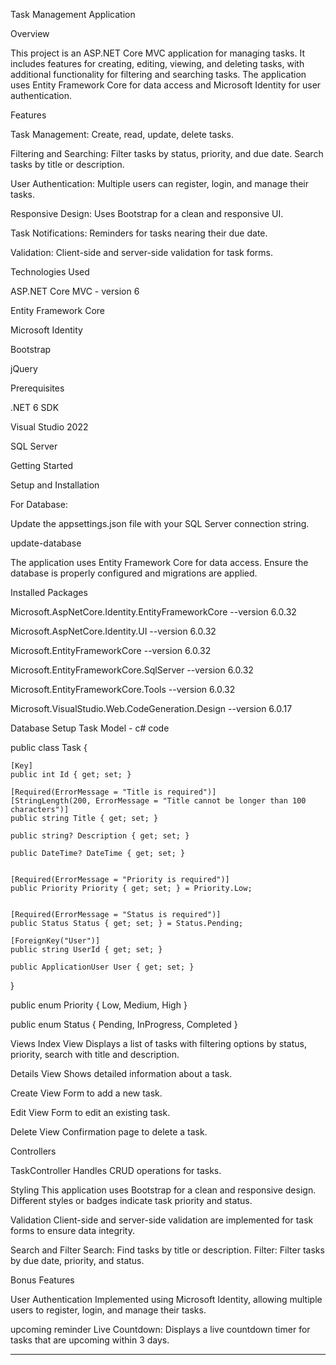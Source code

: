 Task Management Application


Overview

  This project is an ASP.NET Core MVC application for managing tasks.
  It includes features for creating, editing, viewing, and deleting tasks, 
  with additional functionality for filtering and searching tasks.
  The application uses Entity Framework Core for data access and Microsoft Identity for user authentication.





Features

  Task Management: Create, read, update, delete tasks.
  
  Filtering and Searching: Filter tasks by status, priority, and due date. Search tasks by title or description.
  
  User Authentication: Multiple users can register, login, and manage their tasks.
  
  Responsive Design: Uses Bootstrap for a clean and responsive UI.
  
  Task Notifications: Reminders for tasks nearing their due date.
  
  Validation: Client-side and server-side validation for task forms.






Technologies Used

  ASP.NET Core MVC - version 6
  
  Entity Framework Core
  
  Microsoft Identity
  
  Bootstrap
  
  jQuery





Prerequisites

  .NET 6 SDK
  
  Visual Studio 2022

  SQL Server






Getting Started 

Setup and Installation



For Database:

  Update the appsettings.json file with your SQL Server connection string.

  update-database
  
  The application uses Entity Framework Core for data access. Ensure the database is properly configured and migrations are applied.




Installed Packages

  Microsoft.AspNetCore.Identity.EntityFrameworkCore --version 6.0.32
  
  Microsoft.AspNetCore.Identity.UI --version 6.0.32
  
  Microsoft.EntityFrameworkCore --version 6.0.32
  
  Microsoft.EntityFrameworkCore.SqlServer --version 6.0.32
  
  Microsoft.EntityFrameworkCore.Tools --version 6.0.32
  
  Microsoft.VisualStudio.Web.CodeGeneration.Design --version 6.0.17




Database Setup
Task Model - c# code

public class Task
{

    [Key]
    public int Id { get; set; }

    [Required(ErrorMessage = "Title is required")]
    [StringLength(200, ErrorMessage = "Title cannot be longer than 100 characters")]
    public string Title { get; set; }

    public string? Description { get; set; }

    public DateTime? DateTime { get; set; }


    [Required(ErrorMessage = "Priority is required")]
    public Priority Priority { get; set; } = Priority.Low;


    [Required(ErrorMessage = "Status is required")]
    public Status Status { get; set; } = Status.Pending;

    [ForeignKey("User")]
    public string UserId { get; set; }

    public ApplicationUser User { get; set; }

}

public enum Priority
{
    Low,
    Medium,
    High
}

public enum Status
{
    Pending,
    InProgress,
    Completed
}







Views
  Index View
    Displays a list of tasks with filtering options by status, priority, search with title and description.
  
  Details View
    Shows detailed information about a task.
  
  Create View
    Form to add a new task.
  
  Edit View
    Form to edit an existing task.
  
  Delete View
    Confirmation page to delete a task.



Controllers

  TaskController
    Handles CRUD operations for tasks.



Styling
  This application uses Bootstrap for a clean and responsive design. Different styles or badges indicate task priority and status.



Validation
  Client-side and server-side validation are implemented for task forms to ensure data integrity.




Search and Filter
  Search: Find tasks by title or description.
  Filter: Filter tasks by due date, priority, and status.


  
Bonus Features

  User Authentication
    Implemented using Microsoft Identity, allowing multiple users to register, login, and manage their tasks.

  
  upcoming reminder
    Live Countdown: Displays a live countdown timer for tasks that are upcoming within 3 days.



-------------------------------------------------------------------------------------------------------------------------------------------------------------------------------------------------------------

